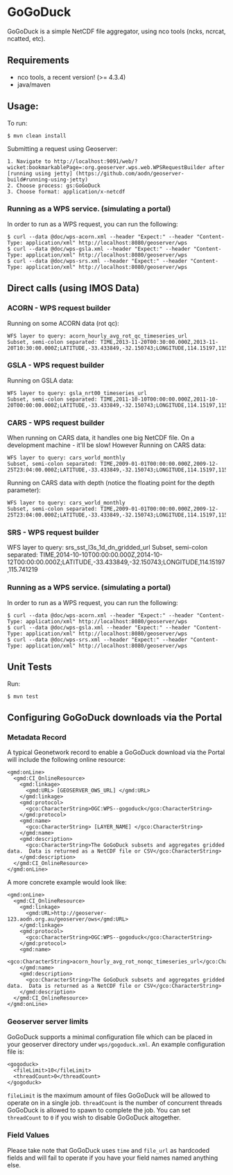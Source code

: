 # GoGoDuck

GoGoDuck is a simple NetCDF file aggregator, using nco tools (ncks, ncrcat, ncatted, etc).

## Requirements

 * nco tools, a recent version! (>= 4.3.4)
 * java/maven

## Usage:

To run:
```
$ mvn clean install
```

Submitting a request using Geoserver:
```
1. Navigate to http://localhost:9091/web/?wicket:bookmarkablePage=:org.geoserver.wps.web.WPSRequestBuilder after [running using jetty] (https://github.com/aodn/geoserver-build#running-using-jetty)
2. Choose process: gs:GoGoDuck
3. Choose format: application/x-netcdf
```

### Running as a WPS service. (simulating a portal)
   
   In order to run as a WPS request, you can run the following:
   
   ```
   $ curl --data @doc/wps-acorn.xml --header "Expect:" --header "Content-Type: application/xml" http://localhost:8080/geoserver/wps
   $ curl --data @doc/wps-gsla.xml --header "Expect:" --header "Content-Type: application/xml" http://localhost:8080/geoserver/wps
   $ curl --data @doc/wps-srs.xml --header "Expect:" --header "Content-Type: application/xml" http://localhost:8080/geoserver/wps
   ```


## Direct calls (using IMOS Data)

### ACORN - WPS request builder

Running on some ACORN data (rot qc):

```
WFS layer to query: acorn_hourly_avg_rot_qc_timeseries_url
Subset, semi-colon separated: TIME,2013-11-20T00:30:00.000Z,2013-11-20T10:30:00.000Z;LATITUDE,-33.433849,-32.150743;LONGITUDE,114.15197,115.741219
```

### GSLA - WPS request builder

Running on GSLA data:

```
WFS layer to query: gsla_nrt00_timeseries_url
Subset, semi-colon separated: TIME,2011-10-10T00:00:00.000Z,2011-10-20T00:00:00.000Z;LATITUDE,-33.433849,-32.150743;LONGITUDE,114.15197,115.741219
```

### CARS - WPS request builder

When running on CARS data, it handles one big NetCDF file. 
On a development machine - it'll be slow! However
Running on CARS data:

```
WFS layer to query: cars_world_monthly
Subset, semi-colon separated: TIME,2009-01-01T00:00:00.000Z,2009-12-25T23:04:00.000Z;LATITUDE,-33.433849,-32.150743;LONGITUDE,114.15197,115.741219
```

Running on CARS data with depth (notice the floating point for the depth parameter):

```
WFS layer to query: cars_world_monthly
Subset, semi-colon separated: TIME,2009-01-01T00:00:00.000Z,2009-12-25T23:04:00.000Z;LATITUDE,-33.433849,-32.150743;LONGITUDE,114.15197,115.741219;DEPTH,0.0,100.0
```

### SRS - WPS request builder

WFS layer to query: srs_sst_l3s_1d_dn_gridded_url
Subset, semi-colon separated: TIME,2014-10-10T00:00:00.000Z,2014-10-12T00:00:00.000Z;LATITUDE,-33.433849,-32.150743;LONGITUDE,114.15197,115.741219

### Running as a WPS service. (simulating a portal)
   In order to run as a WPS request, you can run the following:

   ```
   $ curl --data @doc/wps-acorn.xml --header "Expect:" --header "Content-Type: application/xml" http://localhost:8080/geoserver/wps
   $ curl --data @doc/wps-gsla.xml --header "Expect:" --header "Content-Type: application/xml" http://localhost:8080/geoserver/wps
   $ curl --data @doc/wps-srs.xml --header "Expect:" --header "Content-Type: application/xml" http://localhost:8080/geoserver/wps
   ```

## Unit Tests

Run:
```
$ mvn test
```

## Configuring GoGoDuck downloads via the Portal

### Metadata Record

A typical Geonetwork record to enable a GoGoDuck download via the Portal will include the following online resource:

```
<gmd:onLine>
  <gmd:CI_OnlineResource>
    <gmd:linkage>
      <gmd:URL> [GEOSERVER_OWS_URL] </gmd:URL>
    </gmd:linkage>
    <gmd:protocol>
      <gco:CharacterString>OGC:WPS--gogoduck</gco:CharacterString>
    </gmd:protocol>
    <gmd:name>
      <gco:CharacterString> [LAYER_NAME] </gco:CharacterString>
    </gmd:name>
    <gmd:description>
      <gco:CharacterString>The GoGoDuck subsets and aggregates gridded data.  Data is returned as a NetCDF file or CSV</gco:CharacterString>
    </gmd:description>
  </gmd:CI_OnlineResource>
</gmd:onLine>
```

A more concrete example would look like:

```
<gmd:onLine>
  <gmd:CI_OnlineResource>
    <gmd:linkage>
      <gmd:URL>http://geoserver-123.aodn.org.au/geoserver/ows</gmd:URL>
    </gmd:linkage>
    <gmd:protocol>
      <gco:CharacterString>OGC:WPS--gogoduck</gco:CharacterString>
    </gmd:protocol>
    <gmd:name>
      <gco:CharacterString>acorn_hourly_avg_rot_nonqc_timeseries_url</gco:CharacterString>
    </gmd:name>
    <gmd:description>
      <gco:CharacterString>The GoGoDuck subsets and aggregates gridded data.  Data is returned as a NetCDF file or CSV</gco:CharacterString>
    </gmd:description>
  </gmd:CI_OnlineResource>
</gmd:onLine>
```

### Geoserver server limits

GoGoDuck supports a minimal configuration file which can be placed in your
geoserver directory under `wps/gogoduck.xml`. An example configuration file is:

```
<gogoduck>
  <fileLimit>10</fileLimit>
  <threadCount>0</threadCount>
</gogoduck>
```

`fileLimit` is the maximum amount of files GoGoDuck will be allowed to operate
on in a single job. `threadCount` is the number of concurrent threads GoGoDuck
is allowed to spawn to complete the job. You can set `threadCount` to `0` if
you wish to disable GoGoDuck altogether.

### Field Values

Please take note that GoGoDuck uses `time` and `file_url` as hardcoded fields
and will fail to operate if you have your field names named anything else.
